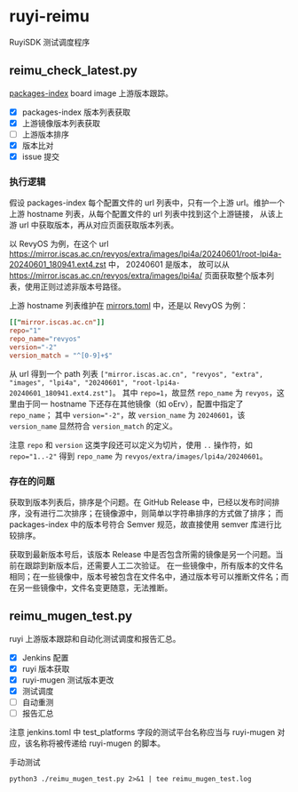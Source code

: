 # ruyi-reimu

RuyiSDK 测试调度程序

## reimu_check_latest.py

[packages-index](https://github.com/ruyisdk/packages-index/) board image 上游版本跟踪。

+ [x] packages-index 版本列表获取
+ [x] 上游镜像版本列表获取
+ [ ] 上游版本排序
+ [x] 版本比对
+ [x] issue 提交

### 执行逻辑

假设 packages-index 每个配置文件的 url 列表中，只有一个上游 url。维护一个上游 hostname 列表，从每个配置文件的 url 列表中找到这个上游链接，
从该上游 url 中获取版本，再从对应页面获取版本列表。

以 RevyOS 为例，在这个 url
 <https://mirror.iscas.ac.cn/revyos/extra/images/lpi4a/20240601/root-lpi4a-20240601_180941.ext4.zst> 中， 20240601 是版本，
故可以从 <https://mirror.iscas.ac.cn/revyos/extra/images/lpi4a/> 页面获取整个版本列表，使用正则过滤非版本号路径。

上游 hostname 列表维护在 [mirrors.toml](./mirrors.toml) 中，还是以 RevyOS 为例：

```toml
[["mirror.iscas.ac.cn"]]
repo="1"
repo_name="revyos"
version="-2"
version_match = "^[0-9]+$"
```

从 url 得到一个 path 列表
``["mirror.iscas.ac.cn", "revyos", "extra", "images", "lpi4a", "20240601", "root-lpi4a-20240601_180941.ext4.zst"]``。
其中 ``repo=1``，故显然 ``repo_name`` 为 ``revyos``，这里由于同一 hostname 下还存在其他镜像（如 oErv），配置中指定了 ``repo_name``；
其中 ``version="-2"``，故 ``version_name`` 为 ``20240601``，该 ``version_name`` 显然符合 ``version_match`` 的定义。

注意 ``repo`` 和 ``version`` 这类字段还可以定义为切片，使用 ``..`` 操作符，如 ``repo="1..-2"`` 得到 ``repo_name`` 为
 ``revyos/extra/images/lpi4a/20240601``。

### 存在的问题

获取到版本列表后，排序是个问题。在 GitHub Release 中，已经以发布时间排序，没有进行二次排序；在镜像源中，则简单以字符串排序的方式做了排序；
而 packages-index 中的版本号符合 Semver 规范，故直接使用 semver 库进行比较排序。

获取到最新版本号后，该版本 Release 中是否包含所需的镜像是另一个问题。当前在跟踪到新版本后，还需要人工二次验证。
在一些镜像中，所有版本的文件名相同；在一些镜像中，版本号被包含在文件名中，通过版本号可以推断文件名；而在另一些镜像中，文件名变更随意，无法推断。

## reimu_mugen_test.py

ruyi 上游版本跟踪和自动化测试调度和报告汇总。

+ [x] Jenkins 配置
+ [x] ruyi 版本获取
+ [x] ruyi-mugen 测试版本更改
+ [x] 测试调度
+ [ ] 自动重测
+ [ ] 报告汇总

注意 jenkins.toml 中 test_platforms 字段的测试平台名称应当与 ruyi-mugen 对应，该名称将被传递给 ruyi-mugen 的脚本。

手动测试

```
python3 ./reimu_mugen_test.py 2>&1 | tee reimu_mugen_test.log
```
